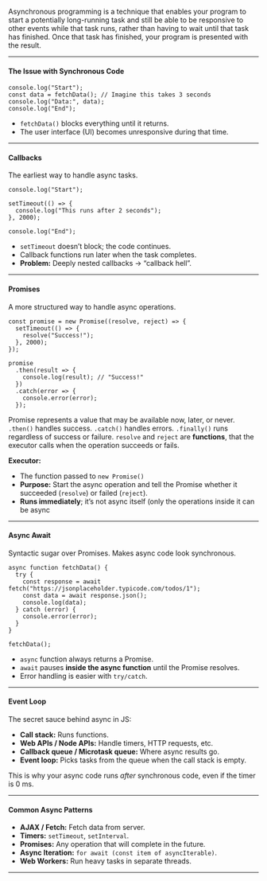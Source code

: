 Asynchronous programming is a technique that enables your program to start a potentially long-running task and still be able to be responsive to other events while that task runs, rather than having to wait until that task has finished. Once that task has finished, your program is presented with the result.


---
#### The Issue with Synchronous Code

```
console.log("Start");
const data = fetchData(); // Imagine this takes 3 seconds
console.log("Data:", data);
console.log("End");
```
- `fetchData()` blocks everything until it returns.
- The user interface (UI) becomes unresponsive during that time.


---
#### Callbacks

The earliest way to handle async tasks.
```
console.log("Start");

setTimeout(() => {
  console.log("This runs after 2 seconds");
}, 2000);

console.log("End");
```
- `setTimeout` doesn’t block; the code continues.
- Callback functions run later when the task completes.
- **Problem:** Deeply nested callbacks → “callback hell”.


---
#### Promises

A more structured way to handle async operations.
```
const promise = new Promise((resolve, reject) => {
  setTimeout(() => {
    resolve("Success!");
  }, 2000);
});

promise
  .then(result => {
    console.log(result); // "Success!"
  })
  .catch(error => {
    console.error(error);
  });
```

Promise represents a value that may be available now, later, or never.
	`.then()` handles success.
	`.catch()` handles errors.
	`.finally()` runs regardless of success or failure.
	`resolve` and `reject` are **functions**, that the executor calls when the operation succeeds or fails.

**Executor:**
- The function passed to `new Promise()`
- **Purpose:** Start the async operation and tell the Promise whether it succeeded (`resolve`) or failed (`reject`).
- **Runs immediately**; it’s not async itself (only the operations inside it can be async


---
#### Async Await

Syntactic sugar over Promises. Makes async code look synchronous.
```
async function fetchData() {
  try {
    const response = await fetch("https://jsonplaceholder.typicode.com/todos/1");
    const data = await response.json();
    console.log(data);
  } catch (error) {
    console.error(error);
  }
}

fetchData();
```
- `async` function always returns a Promise.
- `await` pauses **inside the async function** until the Promise resolves.
- Error handling is easier with `try/catch`.


---
#### Event Loop

The secret sauce behind async in JS:
- **Call stack:** Runs functions.
- **Web APIs / Node APIs:** Handle timers, HTTP requests, etc.
- **Callback queue / Microtask queue:** Where async results go.
- **Event loop:** Picks tasks from the queue when the call stack is empty.

This is why your async code runs _after_ synchronous code, even if the timer is 0 ms.


---
#### Common Async Patterns

- **AJAX / Fetch:** Fetch data from server.
- **Timers:** `setTimeout`, `setInterval`.
- **Promises:** Any operation that will complete in the future.
- **Async Iteration:** `for await (const item of asyncIterable)`.
- **Web Workers:** Run heavy tasks in separate threads.


---



